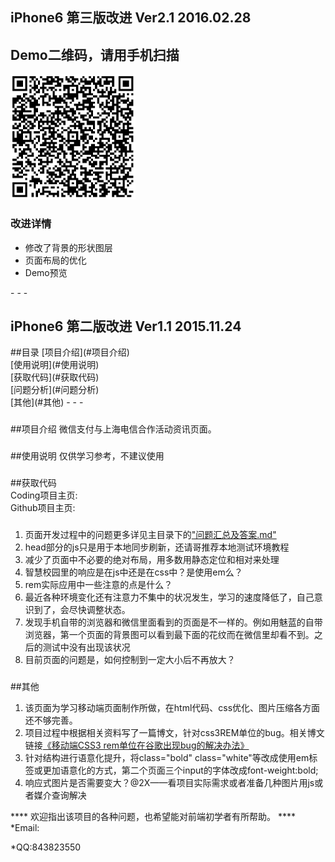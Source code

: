 <h2>iPhone6  第三版改进 Ver2.1 2016.02.28</h2>
<h2>Demo二维码，请用手机扫描</h2>
<p><img src= "https://raw.githubusercontent.com/hawtim/iphone6_activity_pages/master/1456931561.png" width="200" height="200"></p>
<a name="改进详情"></a>
<h3>改进详情</h3>
<ul>
    <li>修改了背景的形状图层</li>
	<li>页面布局的优化</li>
	<li>Demo预览</li>
</ul>
- - -
<h2>iPhone6  第二版改进 Ver1.1 2015.11.24</h2>
##目录
[项目介绍](#项目介绍)<br>
[使用说明](#使用说明)<br>
[获取代码](#获取代码)<br>
[问题分析](#问题分析)<br>
[其他](#其他)
- - -
<h3><a name="项目介绍"></a></h3>
##项目介绍
微信支付与上海电信合作活动资讯页面。
<h3><a name="使用说明"></a></h3>
##使用说明
仅供学习参考，不建议使用
<h3><a name="获取代码"></a></h3>
##获取代码
<dt>Coding项目主页:</dt>
<dd><https://coding.net/u/hawtim/p/H5_iP6></dd>
<dt>Github项目主页:</dt>
<dd><https://github.com/hawtim/iphone6_activity_pages></dd>
<h3><a name="问题分析"></a></h3>
<ol>
	<li>页面开发过程中的问题更多详见主目录下的<a href="https://raw.githubusercontent.com/hawtim/iphone6_activity_pages/master/问题汇总及答案.md">"问题汇总及答案.md"</a></li>
	<li>head部分的js只是用于本地同步刷新，还请哥推荐本地测试环境教程</li>
	<li>减少了页面中不必要的绝对布局，用多数用静态定位和相对来处理</li>
	<li>智慧校园里的响应是在js中还是在css中？是使用em么？</li>
	<li>rem实际应用中一些注意的点是什么？</li>
	<li>最近各种环境变化还有注意力不集中的状况发生，学习的速度降低了，自己意识到了，会尽快调整状态。</li>
	<li>发现手机自带的浏览器和微信里面看到的页面是不一样的。例如用魅蓝的自带浏览器，第一个页面的背景图可以看到最下面的花纹而在微信里却看不到。之后的测试中没有出现该状况</li>
	<li>目前页面的问题是，如何控制到一定大小后不再放大？</li>
</ol>
<h3><a name="其他"></a></h3>
##其他
<ol>
	<li>该页面为学习移动端页面制作所做，在html代码、css优化、图片压缩各方面还不够完善。</li>
	<li>项目过程中根据相关资料写了一篇博文，针对css3REM单位的bug。相关博文链接<a href="http://vastfield.blog.163.com/blog/static/13042225820151030895622/">《移动端CSS3 rem单位在谷歌出现bug的解决办法》</a></li>
	<li>针对结构进行语意化提升，将class="bold" class="white"等改成使用em标签或更加语意化的方式，第二个页面三个input的字体改成font-weight:bold;</li>
	<li>响应式图片是否需要变大？@2X——看项目实际需求或者准备几种图片用js或者媒介查询解决</li>
</ol>
****
欢迎指出该项目的各种问题，也希望能对前端初学者有所帮助。
****
*Email:<hawtim_zhang@qq.com>

*QQ:843823550

